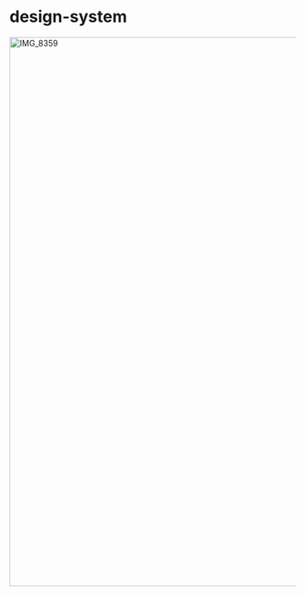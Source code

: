 # design-system

<img width="1699" height="964" alt="IMG_8359" src="https://github.com/user-attachments/assets/4bb710db-4272-47b1-b2b8-9d5b5a6f936e" />
